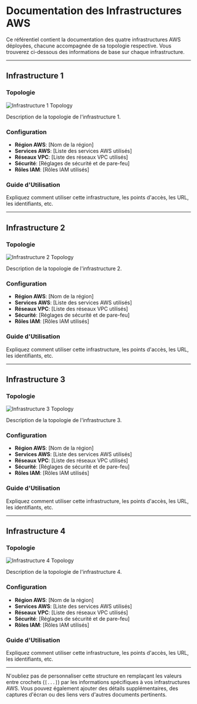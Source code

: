 # Documentation des Infrastructures AWS

Ce référentiel contient la documentation des quatre infrastructures AWS déployées, chacune accompagnée de sa topologie respective. Vous trouverez ci-dessous des informations de base sur chaque infrastructure.

---

## Infrastructure 1

### Topologie

![Infrastructure 1 Topology](images/infrastructure1-topology.png)

Description de la topologie de l'infrastructure 1.

### Configuration

- **Région AWS**: [Nom de la région]
- **Services AWS**: [Liste des services AWS utilisés]
- **Réseaux VPC**: [Liste des réseaux VPC utilisés]
- **Sécurité**: [Réglages de sécurité et de pare-feu]
- **Rôles IAM**: [Rôles IAM utilisés]

### Guide d'Utilisation

Expliquez comment utiliser cette infrastructure, les points d'accès, les URL, les identifiants, etc.

---

## Infrastructure 2

### Topologie

![Infrastructure 2 Topology](images/infrastructure2-topology.png)

Description de la topologie de l'infrastructure 2.

### Configuration

- **Région AWS**: [Nom de la région]
- **Services AWS**: [Liste des services AWS utilisés]
- **Réseaux VPC**: [Liste des réseaux VPC utilisés]
- **Sécurité**: [Réglages de sécurité et de pare-feu]
- **Rôles IAM**: [Rôles IAM utilisés]

### Guide d'Utilisation

Expliquez comment utiliser cette infrastructure, les points d'accès, les URL, les identifiants, etc.

---

## Infrastructure 3

### Topologie

![Infrastructure 3 Topology](images/infrastructure3-topology.png)

Description de la topologie de l'infrastructure 3.

### Configuration

- **Région AWS**: [Nom de la région]
- **Services AWS**: [Liste des services AWS utilisés]
- **Réseaux VPC**: [Liste des réseaux VPC utilisés]
- **Sécurité**: [Réglages de sécurité et de pare-feu]
- **Rôles IAM**: [Rôles IAM utilisés]

### Guide d'Utilisation

Expliquez comment utiliser cette infrastructure, les points d'accès, les URL, les identifiants, etc.

---

## Infrastructure 4

### Topologie

![Infrastructure 4 Topology](images/infrastructure4-topology.png)

Description de la topologie de l'infrastructure 4.

### Configuration

- **Région AWS**: [Nom de la région]
- **Services AWS**: [Liste des services AWS utilisés]
- **Réseaux VPC**: [Liste des réseaux VPC utilisés]
- **Sécurité**: [Réglages de sécurité et de pare-feu]
- **Rôles IAM**: [Rôles IAM utilisés]

### Guide d'Utilisation

Expliquez comment utiliser cette infrastructure, les points d'accès, les URL, les identifiants, etc.

---

N'oubliez pas de personnaliser cette structure en remplaçant les valeurs entre crochets (`[...]`) par les informations spécifiques à vos infrastructures AWS. Vous pouvez également ajouter des détails supplémentaires, des captures d'écran ou des liens vers d'autres documents pertinents.

